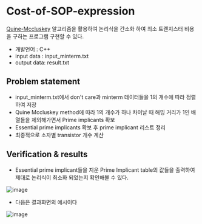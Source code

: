 # Cost-of-SOP-expression
[Quine-Mccluskey](https://ko.wikipedia.org/wiki/%EC%BD%B0%EC%9D%B8-%EB%A7%A4%ED%81%B4%EB%9F%AC%EC%8A%A4%ED%82%A4_%EC%95%8C%EA%B3%A0%EB%A6%AC%EC%A6%98) 알고리즘을 활용하여 논리식을 간소화 하여 최소 트랜지스터 비용을 구하는 프로그램 구현할 수 있다.
* 개발언어 : C++
* input data : input_minterm.txt
* output data: result.txt

## Problem statement
* input_minterm.txt에서 don't care과 minterm 데이터들을 1의 개수에 따라 정렬하여 저장
* Quine Mccluskey method에 따라 1의 개수가 하나 차이날 때 해밍 거리가 1인 배열들을 제외해가면서 Prime implicants 확보
* Essential prime implicants 확보 후 prime implicant 리스트 정리
* 최종적으로 소자별 transistor 개수 계산

## Verification & results
* Essential prime implicant들을 지운 Prime Implicant table의 값들을 출력하여 제대로 논리식이 최소화 되었는지 확인해볼 수 있다. 


![image](https://user-images.githubusercontent.com/67624104/118232773-03804c80-b4cc-11eb-8d75-f4eb9d69424f.png)





* 다음은 결과화면의 예시이다


![image](https://user-images.githubusercontent.com/67624104/118232844-1dba2a80-b4cc-11eb-9abf-30f4d274fb8f.png)






